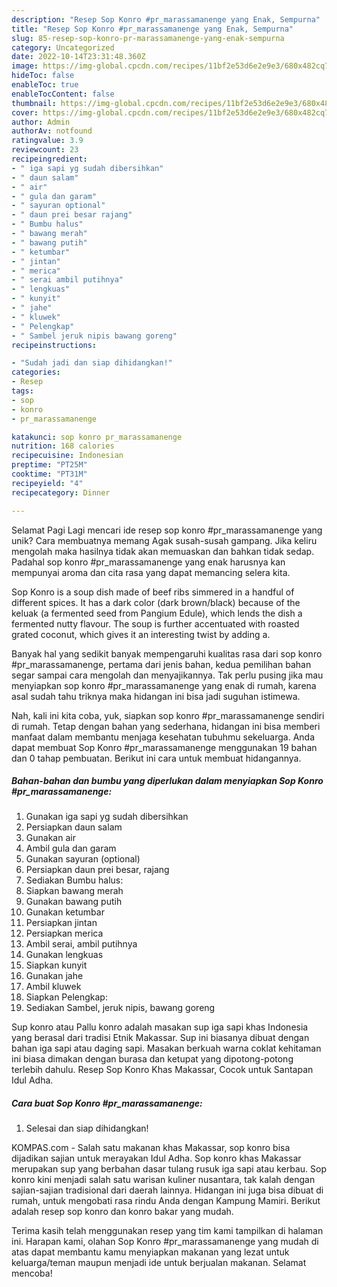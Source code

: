 ```yaml
---
description: "Resep Sop Konro #pr_marassamanenge yang Enak, Sempurna"
title: "Resep Sop Konro #pr_marassamanenge yang Enak, Sempurna"
slug: 85-resep-sop-konro-pr-marassamanenge-yang-enak-sempurna
category: Uncategorized
date: 2022-10-14T23:31:48.360Z
image: https://img-global.cpcdn.com/recipes/11bf2e53d6e2e9e3/680x482cq70/sop-konro-pr_marassamanenge-foto-resep-utama.jpg
hideToc: false
enableToc: true
enableTocContent: false
thumbnail: https://img-global.cpcdn.com/recipes/11bf2e53d6e2e9e3/680x482cq70/sop-konro-pr_marassamanenge-foto-resep-utama.jpg
cover: https://img-global.cpcdn.com/recipes/11bf2e53d6e2e9e3/680x482cq70/sop-konro-pr_marassamanenge-foto-resep-utama.jpg
author: Admin
authorAv: notfound
ratingvalue: 3.9
reviewcount: 23
recipeingredient:
- " iga sapi yg sudah dibersihkan"
- " daun salam"
- " air"
- " gula dan garam"
- " sayuran optional"
- " daun prei besar rajang"
- " Bumbu halus"
- " bawang merah"
- " bawang putih"
- " ketumbar"
- " jintan"
- " merica"
- " serai ambil putihnya"
- " lengkuas"
- " kunyit"
- " jahe"
- " kluwek"
- " Pelengkap"
- " Sambel jeruk nipis bawang goreng"
recipeinstructions:

- "Sudah jadi dan siap dihidangkan!"
categories:
- Resep
tags:
- sop
- konro
- pr_marassamanenge

katakunci: sop konro pr_marassamanenge 
nutrition: 168 calories
recipecuisine: Indonesian
preptime: "PT25M"
cooktime: "PT31M"
recipeyield: "4"
recipecategory: Dinner

---
```



Selamat Pagi Lagi mencari ide resep sop konro #pr_marassamanenge yang unik? Cara membuatnya memang Agak susah-susah gampang. Jika keliru mengolah maka hasilnya tidak akan memuaskan dan bahkan tidak sedap. Padahal sop konro #pr_marassamanenge yang enak harusnya kan mempunyai aroma dan cita rasa yang dapat memancing selera kita.


Sop Konro is a soup dish made of beef ribs simmered in a handful of different spices. It has a dark color (dark brown/black) because of the keluak (a fermented seed from Pangium Edule), which lends the dish a fermented nutty flavour. The soup is further accentuated with roasted grated coconut, which gives it an interesting twist by adding a.

Banyak hal yang sedikit banyak mempengaruhi kualitas rasa dari sop konro #pr_marassamanenge, pertama dari jenis bahan, kedua pemilihan bahan segar sampai cara mengolah dan menyajikannya. Tak perlu pusing jika mau menyiapkan sop konro #pr_marassamanenge yang enak di rumah, karena asal sudah tahu triknya maka hidangan ini bisa jadi suguhan istimewa.


Nah, kali ini kita coba, yuk, siapkan sop konro #pr_marassamanenge sendiri di rumah. Tetap dengan bahan yang sederhana, hidangan ini bisa memberi manfaat dalam membantu menjaga kesehatan tubuhmu sekeluarga. Anda dapat membuat Sop Konro #pr_marassamanenge menggunakan 19 bahan dan 0 tahap pembuatan. Berikut ini cara untuk membuat hidangannya.

<!--inarticleads1-->

##### Bahan-bahan dan bumbu yang diperlukan dalam menyiapkan Sop Konro #pr_marassamanenge:

1. Gunakan  iga sapi yg sudah dibersihkan
1. Persiapkan  daun salam
1. Gunakan  air
1. Ambil  gula dan garam
1. Gunakan  sayuran (optional)
1. Persiapkan  daun prei besar, rajang
1. Sediakan  Bumbu halus:
1. Siapkan  bawang merah
1. Gunakan  bawang putih
1. Gunakan  ketumbar
1. Persiapkan  jintan
1. Persiapkan  merica
1. Ambil  serai, ambil putihnya
1. Gunakan  lengkuas
1. Siapkan  kunyit
1. Gunakan  jahe
1. Ambil  kluwek
1. Siapkan  Pelengkap:
1. Sediakan  Sambel, jeruk nipis, bawang goreng


Sup konro atau Pallu konro adalah masakan sup iga sapi khas Indonesia yang berasal dari tradisi Etnik Makassar. Sup ini biasanya dibuat dengan bahan iga sapi atau daging sapi. Masakan berkuah warna coklat kehitaman ini biasa dimakan dengan burasa dan ketupat yang dipotong-potong terlebih dahulu. Resep Sop Konro Khas Makassar, Cocok untuk Santapan Idul Adha. 

<!--inarticleads2-->

##### Cara buat Sop Konro #pr_marassamanenge:


1. Selesai dan siap dihidangkan!

KOMPAS.com - Salah satu makanan khas Makassar, sop konro bisa dijadikan sajian untuk merayakan Idul Adha. Sop konro khas Makassar merupakan sup yang berbahan dasar tulang rusuk iga sapi atau kerbau. Sop konro kini menjadi salah satu warisan kuliner nusantara, tak kalah dengan sajian-sajian tradisional dari daerah lainnya. Hidangan ini juga bisa dibuat di rumah, untuk mengobati rasa rindu Anda dengan Kampung Mamiri. Berikut adalah resep sop konro dan konro bakar yang mudah. 

Terima kasih telah menggunakan resep yang tim kami tampilkan di halaman ini. Harapan kami, olahan Sop Konro #pr_marassamanenge yang mudah di atas dapat membantu kamu menyiapkan makanan yang lezat untuk keluarga/teman maupun menjadi ide untuk berjualan makanan. Selamat mencoba!

